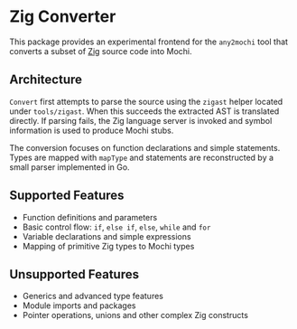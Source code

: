 # Zig Converter

This package provides an experimental frontend for the `any2mochi` tool that converts a
subset of [Zig](https://ziglang.org/) source code into Mochi.

## Architecture

`Convert` first attempts to parse the source using the `zigast` helper
located under `tools/zigast`.  When this succeeds the extracted AST is
translated directly.  If parsing fails, the Zig language server is invoked and
symbol information is used to produce Mochi stubs.

The conversion focuses on function declarations and simple statements.
Types are mapped with `mapType` and statements are reconstructed by a small
parser implemented in Go.

## Supported Features

- Function definitions and parameters
- Basic control flow: `if`, `else if`, `else`, `while` and `for`
- Variable declarations and simple expressions
- Mapping of primitive Zig types to Mochi types

## Unsupported Features

- Generics and advanced type features
- Module imports and packages
- Pointer operations, unions and other complex Zig constructs
